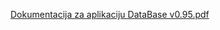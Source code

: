 [Dokumentacija za aplikaciju DataBase v0.95.pdf](https://github.com/user-attachments/files/16574319/Dokumentacija.za.aplikaciju.DataBase.v0.95.pdf)
